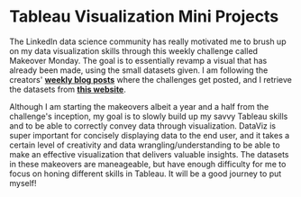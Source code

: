 # Tableau Visualization Mini Projects

The LinkedIn data science community has really motivated me to brush up on my data visualization skills through this weekly challenge called Makeover Monday. The goal is to essentially revamp a visual that has already been made, using the small datasets given. I am following the creators' __[weekly blog posts](http://www.vizwiz.com/search?q=makeover+monday&by-date=true)__ where the challenges get posted, and I retrieve the datasets from __[this website](http://www.makeovermonday.co.uk/data/)__.

Although I am starting the makeovers albeit a year and a half from the challenge's inception, my goal is to slowly build up my savvy Tableau skills and to be able to correctly convey data through visualization. DataViz is super important for concisely displaying data to the end user, and it takes a certain level of creativity and data wrangling/understanding to be able to make an effective visualization that delivers valuable insights. The datasets in these makeovers are maneageable, but have enough difficulty for me to focus on honing different skills in Tableau. It will be a good journey to put myself! 
